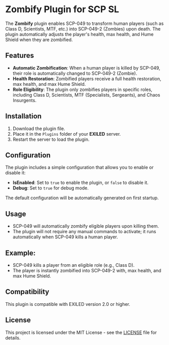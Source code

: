 # Zombify Plugin for SCP SL

The **Zombify** plugin enables SCP-049 to transform human players (such as Class D, Scientists, MTF, etc.) into SCP-049-2 (Zombies) upon death. The plugin automatically adjusts the player's health, max health, and Hume Shield when they are zombified.

## Features

- **Automatic Zombification**: When a human player is killed by SCP-049, their role is automatically changed to SCP-049-2 (Zombie).
- **Health Restoration**: Zombified players receive a full health restoration, max health, and max Hume Shield.
- **Role Eligibility**: The plugin only zombifies players in specific roles, including Class D, Scientists, MTF (Specialists, Sergeants), and Chaos Insurgents.

## Installation

1. Download the plugin file.
2. Place it in the `Plugins` folder of your **EXILED** server.
3. Restart the server to load the plugin.

## Configuration

The plugin includes a simple configuration that allows you to enable or disable it:

- **IsEnabled**: Set to `true` to enable the plugin, or `false` to disable it.
- **Debug**: Set to `true` for debug mode.

The default configuration will be automatically generated on first startup.

## Usage

- SCP-049 will automatically zombify eligible players upon killing them.
- The plugin will not require any manual commands to activate; it runs automatically when SCP-049 kills a human player.

## Example:

- SCP-049 kills a player from an eligible role (e.g., Class D).
- The player is instantly zombified into SCP-049-2 with, max health, and max Hume Shield.

## Compatibility

This plugin is compatible with EXILED version 2.0 or higher.

## License

This project is licensed under the MIT License - see the [LICENSE](LICENSE) file for details.


